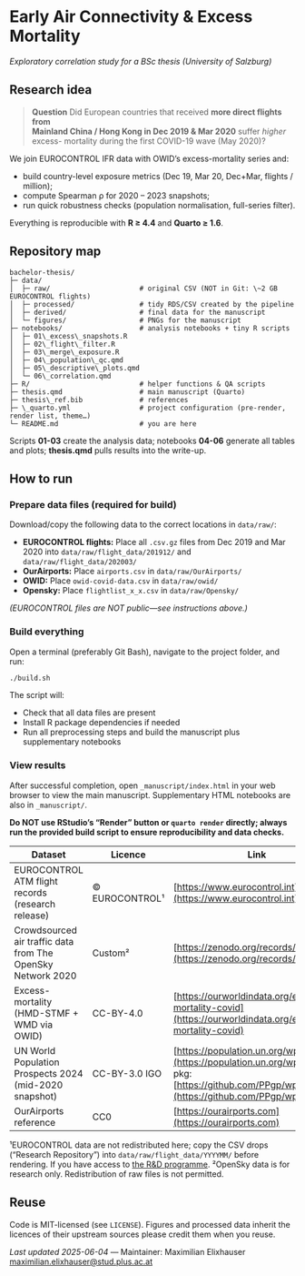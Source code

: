 # Early Air Connectivity & Excess Mortality  

*Exploratory correlation study for a BSc thesis (University of Salzburg)*

## Research idea

> **Question** Did European countries that received **more direct flights from  
> Mainland China / Hong Kong in Dec 2019 & Mar 2020** suffer *higher* excess-
> mortality during the first COVID-19 wave (May 2020)?

We join EUROCONTROL IFR data with OWID’s excess-mortality series and:

* build country-level exposure metrics (Dec 19, Mar 20, Dec+Mar, flights / million);  
* compute Spearman ρ for 2020 – 2023 snapshots;  
* run quick robustness checks (population normalisation, full-series filter).

Everything is reproducible with **R ≥ 4.4** and **Quarto ≥ 1.6**.


## Repository map

```
bachelor-thesis/
├─ data/
│  ├─ raw/                      # original CSV (NOT in Git: \~2 GB EUROCONTROL flights)
│  ├─ processed/                # tidy RDS/CSV created by the pipeline
│  ├─ derived/                  # final data for the manuscript
│  └─ figures/                  # PNGs for the manuscript
├─ notebooks/                   # analysis notebooks + tiny R scripts
│  ├─ 01\_excess\_snapshots.R
│  ├─ 02\_flight\_filter.R
│  ├─ 03\_merge\_exposure.R
│  ├─ 04\_population\_qc.qmd
│  ├─ 05\_descriptive\_plots.qmd
│  └─ 06\_correlation.qmd
├─ R/                           # helper functions & QA scripts
├─ thesis.qmd                   # main manuscript (Quarto)
├─ thesis\_ref.bib              # references
├─ \_quarto.yml                 # project configuration (pre-render, render list, theme…)
└─ README.md                    # you are here

```

Scripts **01-03** create the analysis data; notebooks **04-06** generate all
tables and plots; **thesis.qmd** pulls results into the write-up.

## How to run

### Prepare data files (required for build)

Download/copy the following data to the correct locations in `data/raw/`:

* **EUROCONTROL flights:** Place all `.csv.gz` files from Dec 2019 and Mar 2020 into `data/raw/flight_data/201912/` and `data/raw/flight_data/202003/`
* **OurAirports:** Place `airports.csv` in `data/raw/OurAirports/`
* **OWID:** Place `owid-covid-data.csv` in `data/raw/owid/`
* **Opensky:** Place `flightlist_x_x.csv` in `data/raw/Opensky/`

*(EUROCONTROL files are NOT public—see instructions above.)*

### Build everything

Open a terminal (preferably Git Bash), navigate to the project folder, and run:

```bash
./build.sh
```

The script will:

* Check that all data files are present
* Install R package dependencies if needed
* Run all preprocessing steps and build the manuscript plus supplementary notebooks

### View results

After successful completion, open `_manuscript/index.html` in your web browser to view the main manuscript.
Supplementary HTML notebooks are also in `_manuscript/`.

**Do NOT use RStudio’s “Render” button or `quarto render` directly; always run the provided build script to ensure reproducibility and data checks.**

| Dataset                                                    | Licence        | Link                                                                                                                                         |
| ---------------------------------------------------------- | -------------- | -------------------------------------------------------------------------------------------------------------------------------------------- |
| EUROCONTROL ATM flight records (research release)          | © EUROCONTROL¹ | [https://www.eurocontrol.int](https://www.eurocontrol.int)                                                                                   |
| Crowdsourced air traffic data from The OpenSky Network 2020| Custom²        | [https://zenodo.org/records/7923702](https://zenodo.org/records/7923702)                                                       |
| Excess-mortality (HMD-STMF + WMD via OWID)                 | CC-BY-4.0      | [https://ourworldindata.org/excess-mortality-covid](https://ourworldindata.org/excess-mortality-covid)                                       |
| UN World Population Prospects 2024 (mid-2020 snapshot)     | CC-BY-3.0 IGO  | [https://population.un.org/wpp/](https://population.un.org/wpp/) — R pkg: [https://github.com/PPgp/wpp2024](https://github.com/PPgp/wpp2024) |
| OurAirports reference                                      | CC0            | [https://ourairports.com](https://ourairports.com)                                                                                           |

¹EUROCONTROL data are not redistributed here; copy the CSV drops (“Research Repository”) into `data/raw/flight_data/YYYYMM/` before rendering. If you have access to [the R&D programme](https://www.eurocontrol.int/dashboard/aviation-data-research).
²OpenSky data is for research only. Redistribution of raw files is not permitted.
## Reuse

Code is MIT-licensed (see `LICENSE`).
Figures and processed data inherit the licences of their upstream sources
please credit them when you reuse.

*Last updated 2025-06-04*   —  Maintainer: Maximilian Elixhauser
[maximilian.elixhauser@stud.plus.ac.at](mailto:maximilian.elixhauser@stud.plus.ac.at)